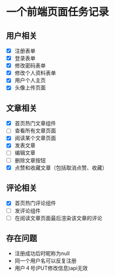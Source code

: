 # 一个前端页面任务记录

## 用户相关

- [x] 注册表单
- [x] 登录表单
- [x] 修改密码表单
- [x] 修改个人资料表单
- [x] 用户个人主页
- [x] 头像上传页面

## 文章相关

- [x] 首页热门文章组件
- [ ] 查看所有文章页面
- [x] 阅读某个文章页面
- [x] 发表文章
- [ ] 编辑文章
- [ ] 删除文章按钮
- [x] 点赞和收藏文章（包括取消点赞、收藏）

## 评论相关

- [x] 首页热门评论组件
- [ ] 发评论组件
- [ ] 在阅读文章页面最后渲染该文章的评论

## 存在问题

- 注册成功后时昵称为null
- 同一个用户名可以反复注册
- 用户４号(PUT修改信息)api无效
